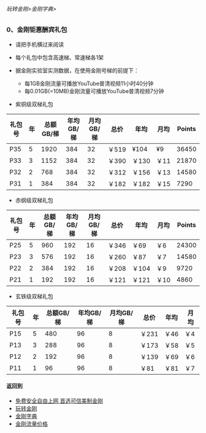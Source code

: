 ###### 玩转金刚>金刚字典>
### 0、金刚钜惠酬宾礼包
- 请把手机横过来阅读
- 每个礼包中包含高速梯、常速梯各1架
- 据金刚实验室实测数据，在使用金刚号梯的前提下：
  - 每1GB金刚流量可播放YouTube普清视频11小时40分钟
  - 每0.01GB(=10MB)金刚流量可播放YouTube普清视频7分钟

- 紫铜级双梯礼包

|礼包号|年|总额GB/梯|年均GB/梯|月均GB/梯 |总价|年均|月均|Points|
|-----|--|--------|--------|---------|---|----|---|------|
|P35  |5|1920  |384  |32|￥519|¥104| ¥9|36450|
|P33  |3|1152  |384  |32|￥390|￥130|￥11|21870|
|P32  |2|768   |384  |32|￥312|￥156|￥13|14580|
|P31  |1|384   |384  |32|￥182|￥182|￥15|7290|



- 赤纲级双梯礼包

|礼包号|年|总额GB/梯|年均GB/梯|月均GB/梯 |总价|年均|月均|Points|
|-----|--|--------|--------|---------|---|---|---|-------|
|P25|5|960|192|16|￥346|￥69|￥6| 24300|
|P23|3|576|192|16|￥260|￥87|￥7| 14580|
|P22|2|384|192|16|￥208|￥104|￥9| 9720|
|P21|1|192|192|16|￥121|￥121|￥10|4860|


- 玄铁级双梯礼包

|礼包号|年|总额GB/梯|年均GB/梯|月均GB/梯 |总价|年均|月均|
|-----|--|-----|-----|-----|-----|----|--| 
|P15	|5	|480	|96	|8	|￥231	|￥46	|￥4|
|P13	|3	|288	|96	|8	|￥173	|￥58	|￥5|
|P12	|2	|192	|96	|8	|￥139	|￥69	|￥6|
|P11	|1	|96	|96	|8	|￥81	|￥81	|￥7|

#### 返回到
- [免费安全自由上网 首选可信美制金刚](https://github.com/a2zitpro/web/blob/master/%E5%BE%80%E5%90%8E%E7%BF%BB.md)
- [玩转金刚](https://github.com/a2zitpro/web/blob/master/LadderFree/A.md)
- [金刚字典](https://github.com/a2zitpro/web/blob/master/LadderFree/kkDictionary/KKDictionary.md)
- [金刚流量价格](https://github.com/a2zitpro/web/blob/master/LadderFree/kkDictionary/Price/KKDTPrice.md)



